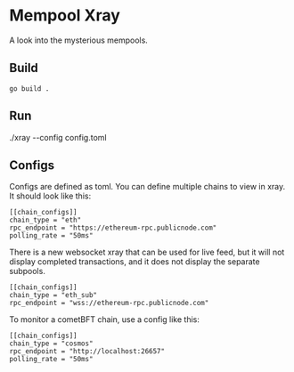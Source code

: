 # Mempool Xray

A look into the mysterious mempools.

## Build

`go build .`

## Run

./xray --config config.toml

## Configs

Configs are defined as toml. You can define multiple chains to view in xray. It should look like this:

```shell
[[chain_configs]]
chain_type = "eth"
rpc_endpoint = "https://ethereum-rpc.publicnode.com"
polling_rate = "50ms"
```

There is a new websocket xray that can be used for live feed, but it will not display completed transactions, and it does not display the separate subpools.

```shell
[[chain_configs]]
chain_type = "eth_sub"
rpc_endpoint = "wss://ethereum-rpc.publicnode.com"
```

To monitor a cometBFT chain, use a config like this:

```shell
[[chain_configs]]
chain_type = "cosmos"
rpc_endpoint = "http://localhost:26657"
polling_rate = "50ms"
```
